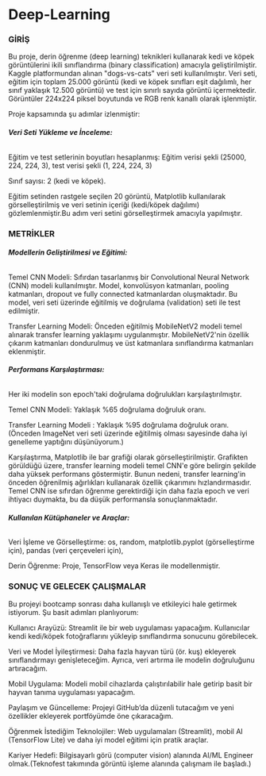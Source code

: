 # Deep-Learning



### GİRİŞ



Bu proje, derin öğrenme (deep learning) teknikleri kullanarak kedi ve köpek görüntülerini ikili sınıflandırma (binary classification) amacıyla geliştirilmiştir. Kaggle platformundan alınan "dogs-vs-cats" veri seti kullanılmıştır. Veri seti, eğitim için toplam 25.000 görüntü (kedi ve köpek sınıfları eşit dağılımlı, her sınıf yaklaşık 12.500 görüntü) ve test için sınırlı sayıda görüntü içermektedir. Görüntüler 224x224 piksel boyutunda ve RGB renk kanallı olarak işlenmiştir.

Proje kapsamında şu adımlar izlenmiştir:



###### **Veri Seti Yükleme ve İnceleme:**



Eğitim ve test setlerinin boyutları hesaplanmış: Eğitim verisi şekli (25000, 224, 224, 3), test verisi şekli (1, 224, 224, 3)

Sınıf sayısı: 2 (kedi ve köpek).

Eğitim setinden rastgele seçilen 20 görüntü, Matplotlib kullanılarak görselleştirilmiş ve veri setinin içeriği (kedi/köpek dağılımı) gözlemlenmiştir.Bu adım veri setini görselleştirmek amacıyla yapılmıştır.



### METRİKLER



###### **Modellerin Geliştirilmesi ve Eğitimi:**



Temel CNN Modeli: Sıfırdan tasarlanmış bir Convolutional Neural Network (CNN) modeli kullanılmıştır. Model, konvolüsyon katmanları, pooling katmanları, dropout ve fully connected katmanlardan oluşmaktadır. Bu model, veri seti üzerinde eğitilmiş ve doğrulama (validation) seti ile test edilmiştir.

Transfer Learning Modeli: Önceden eğitilmiş MobileNetV2 modeli temel alınarak transfer learning yaklaşımı uygulanmıştır. MobileNetV2'nin özellik çıkarım katmanları dondurulmuş ve üst katmanlara sınıflandırma katmanları eklenmiştir.





###### **Performans Karşılaştırması:**



Her iki modelin son epoch'taki doğrulama doğrulukları  karşılaştırılmıştır.



Temel CNN Modeli: Yaklaşık %65 doğrulama doğruluk oranı.

Transfer Learning Modeli : Yaklaşık %95 doğrulama doğruluk oranı.(Önceden ImageNet veri seti üzerinde eğitilmiş olması sayesinde daha iyi genelleme yaptığını düşünüyorum.)





Karşılaştırma, Matplotlib ile bar grafiği olarak görselleştirilmiştir. Grafikten görüldüğü üzere, transfer learning modeli temel CNN'e göre belirgin şekilde daha yüksek performans göstermiştir. Bunun nedeni, transfer learning'in önceden öğrenilmiş ağırlıkları kullanarak özellik çıkarımını hızlandırmasıdır. Temel CNN ise sıfırdan öğrenme gerektirdiği için daha fazla epoch ve veri ihtiyacı duymakta, bu da düşük performansla sonuçlanmaktadır.





###### **Kullanılan Kütüphaneler ve Araçlar:**



Veri İşleme ve Görselleştirme: os, random, matplotlib.pyplot (görselleştirme için), pandas (veri çerçeveleri için),

Derin Öğrenme: Proje,  TensorFlow veya Keras ile modellenmiştir.



### SONUÇ VE GELECEK ÇALIŞMALAR



Bu projeyi bootcamp sonrası daha kullanışlı ve etkileyici hale getirmek istiyorum. Şu basit adımları planlıyorum:



Kullanıcı Arayüzü: Streamlit ile bir web uygulaması yapacağım. Kullanıcılar kendi kedi/köpek fotoğraflarını yükleyip sınıflandırma sonucunu görebilecek.

Veri ve Model İyileştirmesi: Daha fazla hayvan türü (ör. kuş) ekleyerek sınıflandırmayı genişleteceğim. Ayrıca, veri artırma ile modelin doğruluğunu artıracağım.

Mobil Uygulama: Modeli mobil cihazlarda çalıştırılabilir hale getirip basit bir hayvan tanıma uygulaması yapacağım.

Paylaşım ve Güncelleme: Projeyi GitHub’da düzenli tutacağım ve yeni özellikler ekleyerek portföyümde öne çıkaracağım.



Öğrenmek İstediğim Teknolojiler: Web uygulamaları (Streamlit), mobil AI (TensorFlow Lite) ve daha iyi model eğitimi için pratik araçlar.

Kariyer Hedefi: Bilgisayarlı görü (computer vision) alanında AI/ML Engineer olmak.(Teknofest takımında görüntü işleme alanında çalışmam ile başladı.)

